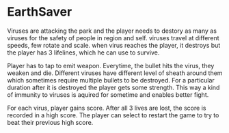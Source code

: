 # EarthSaver

Viruses are attacking the park and the player needs to destory as many as viruses for the safety of people in region and self. viruses travel at different speeds, few rotate and scale. when virus reaches the player, it destroys but the player has 3 lifelines, which he can use to survive. 

Player has to tap to emit weapon. Everytime, the bullet hits the virus, they weaken and die. Different viruses have different level of sheath around them which sometimes require multiple bullets to be destroyed. For a particular duration after it is destroyed the player gets some strength. This way a kind of immunity to viruses is aquired for sometime and enables better fight. 
 
For each virus, player gains score. After all 3 lives are lost, the score is recorded in a high score. 
The player can select to restart the game to try to beat their previous high score. 
